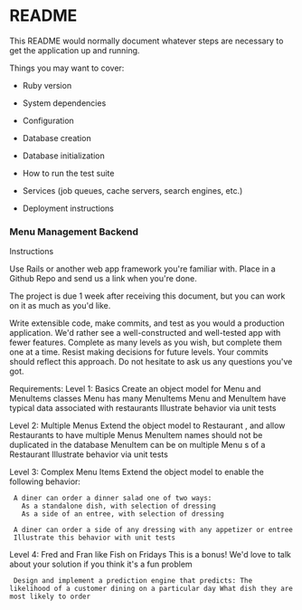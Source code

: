 # README

This README would normally document whatever steps are necessary to get the
application up and running.

Things you may want to cover:

* Ruby version

* System dependencies

* Configuration

* Database creation

* Database initialization

* How to run the test suite

* Services (job queues, cache servers, search engines, etc.)

* Deployment instructions

### Menu Management Backend

Instructions

Use Rails or another web app framework you're familiar with. Place in a Github Repo and send us a link when you're done.

The project is due 1 week after receiving this document, but you can work on it as much as you'd like.

Write extensible code, make commits, and test as you would a production application. We'd rather see a well-constructed and well-tested app with fewer features. Complete as many levels as you wish, but complete them one at a time. Resist making decisions for future levels. Your commits should reflect this approach. Do not hesitate to ask us any questions you've got.

Requirements:
Level 1: Basics
     Create an object model for Menu and MenuItems classes
     Menu has many MenuItems
     Menu and MenuItem have typical data associated with restaurants
     Illustrate behavior via unit tests

Level 2: Multiple Menus
     Extend the object model to Restaurant , and allow Restaurants to have multiple
     Menus
     MenuItem names should not be duplicated in the database MenuItem can be on multiple Menu s of a Restaurant
     Illustrate behavior via unit tests

Level 3: Complex Menu Items
     Extend the object model to enable the following behavior:

     A diner can order a dinner salad one of two ways:
       As a standalone dish, with selection of dressing
       As a side of an entree, with selection of dressing

     A diner can order a side of any dressing with any appetizer or entree
     Illustrate this behavior with unit tests

Level 4: Fred and Fran like Fish on Fridays
     This is a bonus! We'd love to talk about your solution if you think it's a fun problem

     Design and implement a prediction engine that predicts: The likelihood of a customer dining on a particular day What dish they are most likely to order

